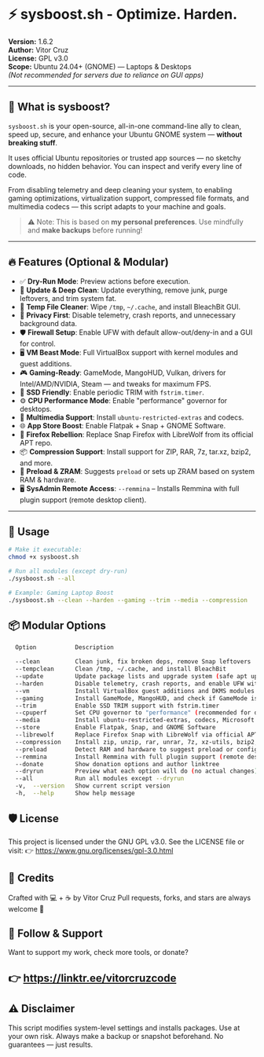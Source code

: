 # ⚡ sysboost.sh - Optimize. Harden.

**Version:** 1.6.2  
**Author:** Vitor Cruz  
**License:** GPL v3.0  
**Scope:** Ubuntu 24.04+ (GNOME) — Laptops & Desktops  
*(Not recommended for servers due to reliance on GUI apps)*

---

## 🧰 What is sysboost?

`sysboost.sh` is your open-source, all-in-one command-line ally to clean, speed up, secure, and enhance your Ubuntu GNOME system — **without breaking stuff**.

It uses official Ubuntu repositories or trusted app sources — no sketchy downloads, no hidden behavior. You can inspect and verify every line of code.

From disabling telemetry and deep cleaning your system, to enabling gaming optimizations, virtualization support, compressed file formats, and multimedia codecs — this script adapts to your machine and goals.

> ⚠️ Note: This is based on **my personal preferences**. Use mindfully and **make backups** before running!

---

## 🔥 Features (Optional & Modular)
- ✅ **Dry-Run Mode**: Preview actions before execution.
- 🧼 **Update & Deep Clean**: Update everything, remove junk, purge leftovers, and trim system fat.
- 🧹 **Temp File Cleaner**: Wipe `/tmp`, `~/.cache`, and install BleachBit GUI.
- 🔐 **Privacy First**: Disable telemetry, crash reports, and unnecessary background data.
- 🛡️ **Firewall Setup**: Enable UFW with default allow-out/deny-in and a GUI for control.
- 🖥️ **VM Beast Mode**: Full VirtualBox support with kernel modules and guest additions.
- 🎮 **Gaming-Ready**: GameMode, MangoHUD, Vulkan, drivers for Intel/AMD/NVIDIA, Steam — and tweaks for maximum FPS.
- 💾 **SSD Friendly**: Enable periodic TRIM with `fstrim.timer`.
- ⚙️ **CPU Performance Mode**: Enable "performance" governor for desktops.
- 🎵 **Multimedia Support**: Install `ubuntu-restricted-extras` and codecs.
- 🌐 **App Store Boost**: Enable Flatpak + Snap + GNOME Software.
- 🦊 **Firefox Rebellion**: Replace Snap Firefox with LibreWolf from its official APT repo.
- 📦 **Compression Support**: Install support for ZIP, RAR, 7z, tar.xz, bzip2, and more.
- 🔁 **Preload & ZRAM**: Suggests `preload` or sets up ZRAM based on system RAM & hardware.
- 🖥️ **SysAdmin Remote Access**: `--remmina` – Installs Remmina with full plugin support (remote desktop client).
  
---

## 🧪 Usage

```bash
# Make it executable:
chmod +x sysboost.sh

# Run all modules (except dry-run)
./sysboost.sh --all

# Example: Gaming Laptop Boost
./sysboost.sh --clean --harden --gaming --trim --media --compression
```

## 📦 Modular Options
```bash
  Option           Description

  --clean          Clean junk, fix broken deps, remove Snap leftovers
  --tempclean      Clean /tmp, ~/.cache, and install BleachBit
  --update         Update package lists and upgrade system (safe apt update + upgrade)
  --harden         Disable telemetry, crash reports, and enable UFW with GUI
  --vm             Install VirtualBox guest additions and DKMS modules
  --gaming         Install GameMode, MangoHUD, and check if GameMode is active
  --trim           Enable SSD TRIM support with fstrim.timer
  --cpuperf        Set CPU governor to "performance" (recommended for desktops)
  --media          Install ubuntu-restricted-extras, codecs, Microsoft fonts
  --store          Enable Flatpak, Snap, and GNOME Software
  --librewolf      Replace Firefox Snap with LibreWolf via official APT repo
  --compression    Install zip, unzip, rar, unrar, 7z, xz-utils, bzip2, and lzma
  --preload        Detect RAM and hardware to suggest preload or configure ZRAM
  --remmina        Install Remmina with full plugin support (remote desktop client)
  --donate         Show donation options and author linktree
  --dryrun         Preview what each option will do (no actual changes)
  --all            Run all modules except --dryrun
  -v,  --version   Show current script version
  -h,  --help      Show help message
```

## 🛡️ License
This project is licensed under the GNU GPL v3.0.
See the LICENSE file or visit:
👉 https://www.gnu.org/licenses/gpl-3.0.html

## 👤 Credits
Crafted with 💻 + ☕ by Vitor Cruz
Pull requests, forks, and stars are always welcome 🌟

## 👋 Follow & Support
Want to support my work, check more tools, or donate?
## 👉 https://linktr.ee/vitorcruzcode

## ⚠️ Disclaimer
This script modifies system-level settings and installs packages.
Use at your own risk. Always make a backup or snapshot beforehand.
No guarantees — just results.
